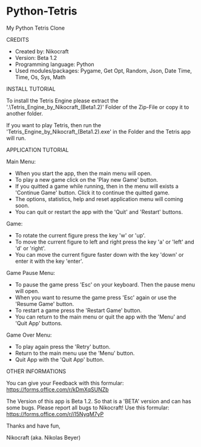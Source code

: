 # Python-Tetris
My Python Tetris Clone

CREDITS

- Created by: Nikocraft
- Version: Beta 1.2
- Programming language: Python
- Used modules/packages: Pygame, Get Opt, Random, Json, Date Time, Time, Os, Sys, Math


INSTALL TUTORIAL

To install the Tetris Engine please extract the '.\Tetris_Engine_by_Nikocraft_(Beta1.2)' Folder 
of the Zip-File or copy it to another folder.

If you want to play Tetris, then run the 'Tetris_Engine_by_Nikocraft_(Beta1.2).exe' in the
Folder and the Tetris app will run.


APPLICATION TUTORIAL

Main Menu:
- When you start the app, then the main menu will open.
- To play a new game click on the 'Play new Game' button.
- If you quitted a game while running, then in the menu will exists
  a 'Continue Game' button. Click it to continue the quitted game.
- The options, statistics, help and reset application menu will coming soon.
- You can quit or restart the app with the 'Quit' and 'Restart' buttons.

Game:
- To rotate the current figure press the key 'w' or 'up'.
- To move the current figure to left and right press the key 'a' or 'left' and 'd' or 'right'.
- You can move the current figure faster down with the key 'down' or enter it with the key 'enter'.

Game Pause Menu:
- To pause the game press 'Esc' on your keyboard. Then the pause menu will open.
- When you want to resume the game press 'Esc' again or use the 'Resume Game' button.
- To restart a game press the 'Restart Game' button.
- You can return to the main menu or quit the app with the 'Menu' and 'Quit App' buttons.

Game Over Menu:
- To play again press the 'Retry' button.
- Return to the main menu use the 'Menu' button.
- Quit App with the 'Quit App' button.


OTHER INFORMATIONS

You can give your Feedback with this formular:
https://forms.office.com/r/kDmXqSUNZb

The Version of this app is Beta 1.2.
So that is a 'BETA' version and can has some bugs.
Please report all bugs to Nikocraft! Use this formular:
https://forms.office.com/r/i15NyqM7yP

Thanks and have fun,

Nikocraft (aka. Nikolas Beyer)
